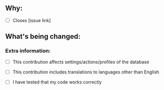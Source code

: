 <!--
Thank you for your contribution to Mirayoki! You must fill out the information below before we can review this pull request. By explaining why you're making a change and what changes you've made, we can process your PR more quickly.

Check out [CONTRIBUTING.md](/main/CONTRIBUTING.md) for information how to contribute.

Thank you again!
-->

## Why:

- [ ] Closes [issue link]

<!--
- If there's an existing issue for your change, please link to it to get more information about your fix/contribution.
- If there isn't an existing issue, please open one first to make it more likely that this update will be accepted, but it is not required: https://github.com/Slashy-Studio/mirayoki/issues/new/choose.
-->

## What's being changed:

<!-- Share artifacts of the changes, be they code snippets, GIFs, or screenshots; whatever let us see the most context. -->

### Extra information:

<!-- Please check off the following information if it applies -->

- [ ] This contribution affects settings/actions/profiles of the database

- [ ] This contribution includes translations to languages other than English

- [ ] I have tested that my code works correctly